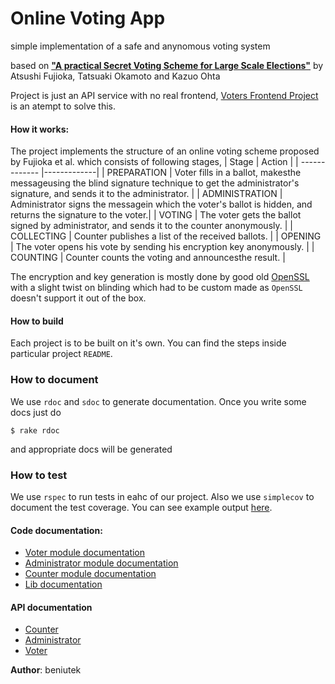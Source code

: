 # Online Voting App

simple implementation of a safe and anynomous voting system

based on [**"A practical Secret Voting Scheme for Large Scale Elections"**](https://link.springer.com/chapter/10.1007/3-540-57220-1_66)
by Atsushi Fujioka, Tatsuaki Okamoto and Kazuo Ohta

Project is just an API service with no real frontend, [Voters Frontend Project](https://github.com/merynos94/voters) is an atempt to solve this.


#### How it works:

The project implements the structure of an online voting scheme proposed by Fujioka et al. which consists of following stages,
| Stage        | Action      |
| ------------- |-------------|
| PREPARATION |  Voter fills in a ballot, makesthe messageusing the blind signature technique to get the administrator's signature, and sends it to the administrator. |
| ADMINISTRATION |  Administrator signs the messagein which the voter's ballot is hidden, and returns the signature to the voter.|
| VOTING |  The voter gets the ballot signed by administrator, and sends it to the counter anonymously. |
| COLLECTING | Counter publishes a list of the received ballots. |
| OPENING | The voter opens his vote by sending his encryption key anonymously. |
| COUNTING | Counter counts the voting and announcesthe result. |

The encryption and key generation is mostly done by good old [OpenSSL](https://ruby.github.io/openssl/) with a slight twist on blinding which had to be custom made as `OpenSSL` doesn't support it out of the box.

#### How to build
Each project is to be built on it's own. You can find the steps inside particular project `README`.

### How to document

We use `rdoc` and `sdoc` to generate documentation. Once you write some docs just do
```
$ rake rdoc
```
and appropriate docs will be generated

### How to test

We use `rspec` to run tests in eahc of our project. Also we use `simplecov` to document the test coverage. You can see example output [here]( href="https://beniutek.github.io/online_voting/counter/coverage/index.html).
#### Code documentation:
* [Voter module documentation](https://beniutek.github.io/online_voting/voter/doc/index.html)
* [Administrator module documentation](https://beniutek.github.io/online_voting/administrator/doc/index.html)
* [Counter module documentation](https://beniutek.github.io/online_voting/counter/doc/index.html)
* [Lib documentation](https://beniutek.github.io/online_voting/lib/doc/index.html)

#### API documentation
* [Counter](https://counter4.docs.apiary.io/l)
* [Administrator](https://admin58.docs.apiary.io/)
* [Voter](https://voterprojectpi.docs.apiary.io/)

**Author**: beniutek
